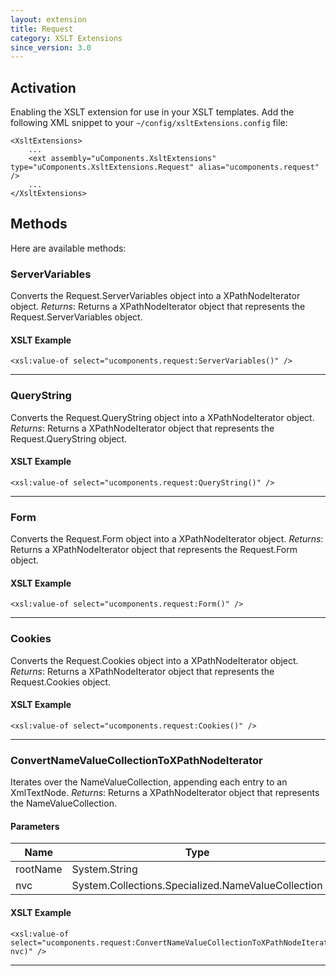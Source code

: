 ```yaml
---
layout: extension
title: Request
category: XSLT Extensions
since_version: 3.0
---
```


## Activation
Enabling the XSLT extension for use in your XSLT templates.
Add the following XML snippet to your `~/config/xsltExtensions.config` file:

	<XsltExtensions>
		...
		<ext assembly="uComponents.XsltExtensions" type="uComponents.XsltExtensions.Request" alias="ucomponents.request" />
		...
	</XsltExtensions>

## Methods
Here are available methods:

### ServerVariables
Converts the Request.ServerVariables object into a XPathNodeIterator object.
_Returns_: Returns a XPathNodeIterator object that represents the Request.ServerVariables object.


#### XSLT Example

	<xsl:value-of select="ucomponents.request:ServerVariables()" />


*****

### QueryString
Converts the Request.QueryString object into a XPathNodeIterator object.
_Returns_: Returns a XPathNodeIterator object that represents the Request.QueryString object.


#### XSLT Example

	<xsl:value-of select="ucomponents.request:QueryString()" />


*****

### Form
Converts the Request.Form object into a XPathNodeIterator object.
_Returns_: Returns a XPathNodeIterator object that represents the Request.Form object.


#### XSLT Example

	<xsl:value-of select="ucomponents.request:Form()" />


*****

### Cookies
Converts the Request.Cookies object into a XPathNodeIterator object.
_Returns_: Returns a XPathNodeIterator object that represents the Request.Cookies object.


#### XSLT Example

	<xsl:value-of select="ucomponents.request:Cookies()" />


*****

### ConvertNameValueCollectionToXPathNodeIterator
Iterates over the NameValueCollection, appending each entry to an XmlTextNode.
_Returns_: Returns a XPathNodeIterator object that represents the NameValueCollection.

#### Parameters
| Name | Type |
|------|------|
| rootName | System.String |
| nvc | System.Collections.Specialized.NameValueCollection |

#### XSLT Example

	<xsl:value-of select="ucomponents.request:ConvertNameValueCollectionToXPathNodeIterator(rootName, nvc)" />


*****

